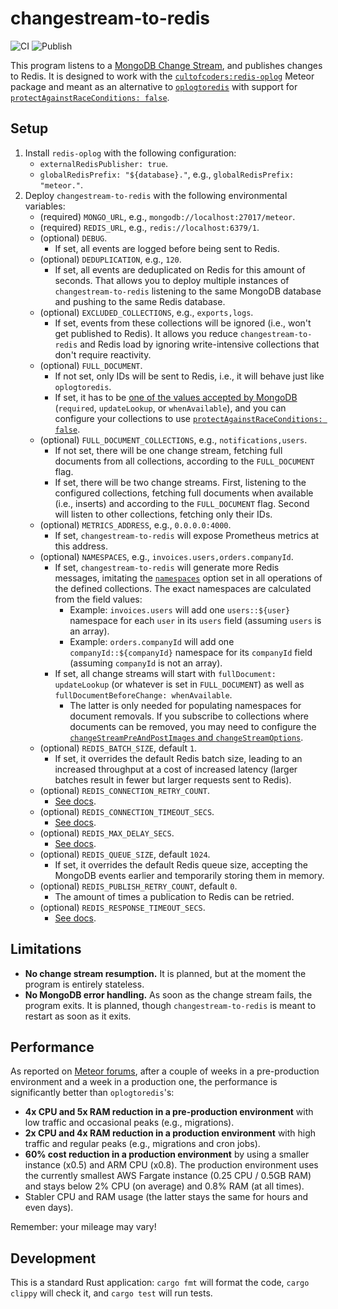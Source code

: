 # changestream-to-redis

![CI](https://github.com/radekmie/changestream-to-redis/actions/workflows/ci.yml/badge.svg)
![Publish](https://github.com/radekmie/changestream-to-redis/actions/workflows/publish.yml/badge.svg)

This program listens to a [MongoDB Change Stream](https://www.mongodb.com/docs/manual/changeStreams/), and publishes changes to Redis. It is designed to work with the [`cultofcoders:redis-oplog`](https://github.com/cult-of-coders/redis-oplog) Meteor package and meant as an alternative to [`oplogtoredis`](https://github.com/tulip/oplogtoredis) with support for [`protectAgainstRaceConditions: false`](https://github.com/cult-of-coders/redis-oplog/blob/master/docs/finetuning.md#configuration-at-collection-level).

## Setup

1. Install `redis-oplog` with the following configuration:
    * `externalRedisPublisher: true`.
    * `globalRedisPrefix: "${database}."`, e.g., `globalRedisPrefix: "meteor."`.
2. Deploy `changestream-to-redis` with the following environmental variables:
    * (required) `MONGO_URL`, e.g., `mongodb://localhost:27017/meteor`.
    * (required) `REDIS_URL`, e.g., `redis://localhost:6379/1`.
    * (optional) `DEBUG`.
        * If set, all events are logged before being sent to Redis.
    * (optional) `DEDUPLICATION`, e.g., `120`.
        * If set, all events are deduplicated on Redis for this amount of seconds. That allows you to deploy multiple instances of `changestream-to-redis` listening to the same MongoDB database and pushing to the same Redis database.
    * (optional) `EXCLUDED_COLLECTIONS`, e.g., `exports,logs`.
        * If set, events from these collections will be ignored (i.e., won't get published to Redis). It allows you reduce `changestream-to-redis` and Redis load by ignoring write-intensive collections that don't require reactivity.
    * (optional) `FULL_DOCUMENT`.
        * If not set, only IDs will be sent to Redis, i.e., it will behave just like `oplogtoredis`.
        * If set, it has to be [one of the values accepted by MongoDB](https://www.mongodb.com/docs/manual/reference/method/db.collection.watch/) (`required`, `updateLookup`, or `whenAvailable`), and you can configure your collections to use [`protectAgainstRaceConditions: false`](https://github.com/cult-of-coders/redis-oplog/blob/master/docs/finetuning.md#configuration-at-collection-level).
    * (optional) `FULL_DOCUMENT_COLLECTIONS`, e.g., `notifications,users`.
        * If not set, there will be one change stream, fetching full documents from all collections, according to the `FULL_DOCUMENT` flag.
        * If set, there will be two change streams. First, listening to the configured collections, fetching full documents when available (i.e., inserts) and according to the `FULL_DOCUMENT` flag. Second will listen to other collections, fetching only their IDs.
    * (optional) `METRICS_ADDRESS`, e.g., `0.0.0.0:4000`.
        * If set, `changestream-to-redis` will expose Prometheus metrics at this address.
    * (optional) `NAMESPACES`, e.g., `invoices.users,orders.companyId`.
        * If set, `changestream-to-redis` will generate more Redis messages, imitating the [`namespaces`](https://github.com/cult-of-coders/redis-oplog/blob/master/docs/finetuning.md#namespacing) option set in all operations of the defined collections. The exact namespaces are calculated from the field values:
            * Example: `invoices.users` will add one `users::${user}` namespace for each `user` in its `users` field (assuming `users` is an array).
            * Example: `orders.companyId` will add one `companyId::${companyId}` namespace for its `companyId` field (assuming `companyId` is not an array).
        * If set, all change streams will start with `fullDocument: updateLookup` (or whatever is set in `FULL_DOCUMENT`) as well as `fullDocumentBeforeChange: whenAvailable`.
            * The latter is only needed for populating namespaces for document removals. If you subscribe to collections where documents can be removed, you may need to configure the [`changeStreamPreAndPostImages` and `changeStreamOptions`](https://www.mongodb.com/docs/manual/reference/command/collMod/#std-label-collMod-change-stream-pre-and-post-images).
    * (optional) `REDIS_BATCH_SIZE`, default `1`.
        * If set, it overrides the default Redis batch size, leading to an increased throughput at a cost of increased latency (larger batches result in fewer but larger requests sent to Redis).
    * (optional) `REDIS_CONNECTION_RETRY_COUNT`.
        * [See docs](https://docs.rs/redis/0.27.5/redis/aio/struct.ConnectionManagerConfig.html#method.set_number_of_retries).
    * (optional) `REDIS_CONNECTION_TIMEOUT_SECS`.
        * [See docs](https://docs.rs/redis/0.27.5/redis/aio/struct.ConnectionManagerConfig.html#method.set_connection_timeout).
    * (optional) `REDIS_MAX_DELAY_SECS`.
        * [See docs](https://docs.rs/redis/0.27.5/redis/aio/struct.ConnectionManagerConfig.html#method.set_max_delay).
    * (optional) `REDIS_QUEUE_SIZE`, default `1024`.
        * If set, it overrides the default Redis queue size, accepting the MongoDB events earlier and temporarily storing them in memory.
    * (optional) `REDIS_PUBLISH_RETRY_COUNT`, default `0`.
        * The amount of times a publication to Redis can be retried.
    * (optional) `REDIS_RESPONSE_TIMEOUT_SECS`.
        * [See docs](https://docs.rs/redis/0.27.5/redis/aio/struct.ConnectionManagerConfig.html#method.set_response_timeout).

## Limitations

* **No change stream resumption.** It is planned, but at the moment the program is entirely stateless.
* **No MongoDB error handling.** As soon as the change stream fails, the program exits. It is planned, though `changestream-to-redis` is meant to restart as soon as it exits.

## Performance

As reported on [Meteor forums](https://forums.meteor.com/t/introduction-of-changestream-to-redis/60269/8?u=radekmie), after a couple of weeks in a pre-production environment and a week in a production one, the performance is significantly better than `oplogtoredis`'s:
* **4x CPU and 5x RAM reduction in a pre-production environment** with low traffic and occasional peaks (e.g., migrations).
* **2x CPU and 4x RAM reduction in a production environment** with high traffic and regular peaks (e.g., migrations and cron jobs).
* **60% cost reduction in a production environment** by using a smaller instance (x0.5) and ARM CPU (x0.8). The production environment uses the currently smallest AWS Fargate instance (0.25 CPU / 0.5GB RAM) and stays below 2% CPU (on average) and 0.8% RAM (at all times).
* Stabler CPU and RAM usage (the latter stays the same for hours and even days).

Remember: your mileage may vary!

## Development

This is a standard Rust application: `cargo fmt` will format the code, `cargo clippy` will check it, and `cargo test` will run tests.
